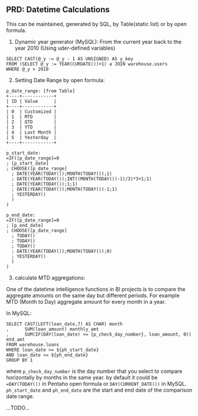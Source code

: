 ## PRD: Datetime Calculations ##

This can be maintained, generated by SQL, by Table(static list) or by open formula.

1. Dynamic year generator (MySQL):
From the current year back to the year 2010 (Using uder-defined variables)
```
SELECT CAST(@_y := @_y - 1 AS UNSIGNED) AS y_key
FROM (SELECT @_y := YEAR(CURDATE())+1) a JOIN warehouse.users
WHERE @_y > 2010
```

2. Setting Date Range by open formula:
```
p_date_range: [from Table]
+----+------------+
| ID | Value      |
+----+------------+
| 0  | Customized |
| 1  | MTD        |
| 2  | QTD        |
| 3  | YTD        |
| 4  | Last Month |
| 5  | Yesterday  |
+----+------------+

p_start_date:
=IF([p_date_range]=0
; [p_start_date]
; CHOOSE([p_date_range]
  ; DATE(YEAR(TODAY());MONTH(TODAY());1)
  ; DATE(YEAR(TODAY());INT((MONTH(TODAY())-1)/3)*3+1;1)
  ; DATE(YEAR(TODAY());1;1)
  ; DATE(YEAR(TODAY());MONTH(TODAY())-1;1)
  ; YESTERDAY()
  )
)

p_end_date:
=IF([p_date_range]=0
; [p_end_date]
; CHOOSE([p_date_range]
  ; TODAY()
  ; TODAY()
  ; TODAY()
  ; DATE(YEAR(TODAY());MONTH(TODAY());0)
  ; YESTERDAY()
  )
)
```

3. calculate MTD aggregations:

One of the datetime intelligence functions in BI projects is to compare
the aggregate amounts on the same day but different periods. For example
MTD (Month to Day) aggregate amount for every month in a year.

In MySQL:
```
SELECT CAST(LEFT(loan_date,7) AS CHAR) month
,      SUM(loan_amount) monthly_amt
,      SUM(IF(DAY(loan_date) <= {p_check_day_number}, loan_amount, 0)) mtd_amt
FROM warehouse.loans
WHERE loan_date >= ${ph_start_date}
AND loan_date <= ${ph_end_date}
GROUP BY 1
```

where `p_check_day_number` is the day number that you select to compare horizontally by months in the same year.
by default it could be `=DAY(TODAY())` in Pentaho open formula or `DAY(CURRENT_DATE())` in MySQL.
`ph_start_date` and `ph_end_date` are the start and end date of the comparison date range.


...TODO...
